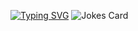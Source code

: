 [![Typing SVG](https://readme-typing-svg.demolab.com?font=Jokerman&size=30&duration=3000&pause=1000&color=EA248E&center=true&vCenter=true&width=700&lines=Embrace+Persona+5+Royal;And+True+Power+will+be+Yours)](https://git.io/typing-svg)
<img src="https://readme-jokes.vercel.app/api?hideBorder&bgColor=%23121212" alt="Jokes Card" />
